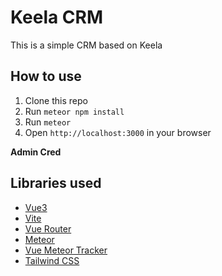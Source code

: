 # Keela CRM 

This is a simple CRM based on Keela

## How to use

1. Clone this repo
2. Run `meteor npm install`
3. Run `meteor`
4. Open `http://localhost:3000` in your browser

**Admin Cred**



## Libraries used

- [Vue3](https://v3.vuejs.org/)
- [Vite](https://vitejs.dev/)
- [Vue Router](https://next.router.vuejs.org/)
- [Meteor](https://www.meteor.com/)
- [Vue Meteor Tracker](https://github.com/meteor-vue/vue-meteor-tracker)
- [Tailwind CSS](https://tailwindcss.com/)
